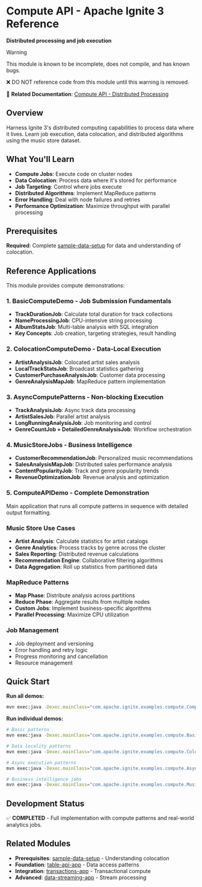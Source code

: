 # Compute API - Apache Ignite 3 Reference

**Distributed processing and job execution**

> [!WARNING]
> This module is known to be incomplete, does not compile, and has known bugs.
>
> ❌ DO NOT reference code from this module until this warning is removed.

📖 **Related Documentation**: [Compute API - Distributed Processing](../../docs/04-distributed-operations/03-compute-api-processing.md)

## Overview

Harness Ignite 3's distributed computing capabilities to process data where it lives. Learn job execution, data colocation, and distributed algorithms using the music store dataset.

## What You'll Learn

- **Compute Jobs**: Execute code on cluster nodes
- **Data Colocation**: Process data where it's stored for performance
- **Job Targeting**: Control where jobs execute
- **Distributed Algorithms**: Implement MapReduce patterns
- **Error Handling**: Deal with node failures and retries
- **Performance Optimization**: Maximize throughput with parallel processing

## Prerequisites

**Required**: Complete [sample-data-setup](../sample-data-setup/) for data and understanding of colocation.

## Reference Applications

This module provides compute demonstrations:

### 1. BasicComputeDemo - Job Submission Fundamentals

- **TrackDurationJob**: Calculate total duration for track collections
- **NameProcessingJob**: CPU-intensive string processing  
- **AlbumStatsJob**: Multi-table analysis with SQL integration
- **Key Concepts**: Job creation, targeting strategies, result handling

### 2. ColocationComputeDemo - Data-Local Execution

- **ArtistAnalysisJob**: Colocated artist sales analysis
- **LocalTrackStatsJob**: Broadcast statistics gathering
- **CustomerPurchaseAnalysisJob**: Customer data processing
- **GenreAnalysisMapJob**: MapReduce pattern implementation

### 3. AsyncComputePatterns - Non-blocking Execution  

- **TrackAnalysisJob**: Async track data processing
- **ArtistSalesJob**: Parallel artist analysis
- **LongRunningAnalysisJob**: Job monitoring and control
- **GenreCountJob + DetailedGenreAnalysisJob**: Workflow orchestration

### 4. MusicStoreJobs - Business Intelligence

- **CustomerRecommendationJob**: Personalized music recommendations
- **SalesAnalysisMapJob**: Distributed sales performance analysis
- **ContentPopularityJob**: Track and genre popularity trends
- **RevenueOptimizationJob**: Revenue analysis and optimization

### 5. ComputeAPIDemo - Complete Demonstration

Main application that runs all compute patterns in sequence with detailed output formatting.

### Music Store Use Cases

- **Artist Analysis**: Calculate statistics for artist catalogs
- **Genre Analytics**: Process tracks by genre across the cluster
- **Sales Reporting**: Distributed revenue calculations
- **Recommendation Engine**: Collaborative filtering algorithms
- **Data Aggregation**: Roll up statistics from partitioned data

### MapReduce Patterns

- **Map Phase**: Distribute analysis across partitions
- **Reduce Phase**: Aggregate results from multiple nodes
- **Custom Jobs**: Implement business-specific algorithms
- **Parallel Processing**: Maximize CPU utilization

### Job Management

- Job deployment and versioning
- Error handling and retry logic
- Progress monitoring and cancellation
- Resource management

## Quick Start

**Run all demos:**

```bash
mvn exec:java -Dexec.mainClass="com.apache.ignite.examples.compute.ComputeAPIDemo"
```

**Run individual demos:**

```bash
# Basic patterns
mvn exec:java -Dexec.mainClass="com.apache.ignite.examples.compute.BasicComputeDemo"

# Data locality patterns  
mvn exec:java -Dexec.mainClass="com.apache.ignite.examples.compute.ColocationComputeDemo"

# Async execution patterns
mvn exec:java -Dexec.mainClass="com.apache.ignite.examples.compute.AsyncComputePatterns"

# Business intelligence jobs
mvn exec:java -Dexec.mainClass="com.apache.ignite.examples.compute.MusicStoreJobs"
```

## Development Status

✅ **COMPLETED** - Full implementation with compute patterns and real-world analytics jobs.

## Related Modules

- **Prerequisites**: [sample-data-setup](../sample-data-setup/) - Understanding colocation
- **Foundation**: [table-api-app](../table-api-app/) - Data access patterns
- **Integration**: [transactions-app](../transactions-app/) - Transactional compute
- **Advanced**: [data-streaming-app](../data-streaming-app/) - Stream processing

